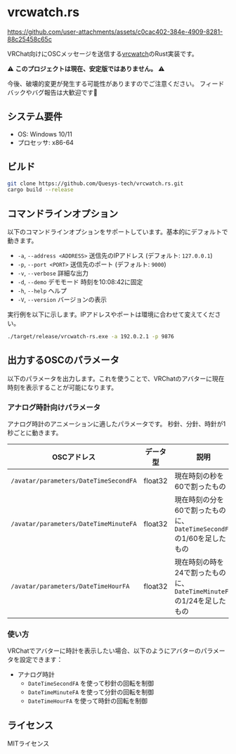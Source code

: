 # vrcwatch.rs

https://github.com/user-attachments/assets/c0cac402-384e-4909-8281-88c25458c65c

VRChat向けにOSCメッセージを送信する[vrcwatch](https://github.com/mezum/vrcwatch)のRust実装です。

⚠️ **このプロジェクトは現在、安定版ではありません。** ⚠️

今後、破壊的変更が発生する可能性がありますのでご注意ください。
フィードバックやバグ報告は大歓迎です🎉

## システム要件

- OS: Windows 10/11
- プロセッサ: x86-64

## ビルド

```bash
git clone https://github.com/Quesys-tech/vrcwatch.rs.git
cargo build --release
```

## コマンドラインオプション

以下のコマンドラインオプションをサポートしています。基本的にデフォルトで動きます。

-  `-a`, `--address <ADDRESS>` 送信先のIPアドレス (デフォルト: `127.0.0.1`)
-  `-p`, `--port <PORT>`       送信先のポート (デフォルト: `9000`)
-  `-v`, `--verbose`           詳細な出力
-  `-d`, `--demo`              デモモード 時刻を10:08:42に固定
-  `-h`, `--help`              ヘルプ
-  `-V`, `--version`           バージョンの表示

実行例を以下に示します。IPアドレスやポートは環境に合わせて変えてください。
```bash
./target/release/vrcwatch-rs.exe -a 192.0.2.1 -p 9876
```

## 出力するOSCのパラメータ

以下のパラメータを出力します。これを使うことで、VRChatのアバターに現在時刻を表示することが可能になります。

### アナログ時計向けパラメータ

アナログ時計のアニメーションに適したパラメータです。
秒針、分針、時針が1秒ごとに動きます。

| OSCアドレス                           | データ型 | 説明                                                                 |
| ------------------------------------- | -------- | -------------------------------------------------------------------- |
| `/avatar/parameters/DateTimeSecondFA` | float32  | 現在時刻の秒を60で割ったもの                                         |
| `/avatar/parameters/DateTimeMinuteFA` | float32  | 現在時刻の分を60で割ったものに、`DateTimeSecondFA`の1/60を足したもの |
| `/avatar/parameters/DateTimeHourFA`   | float32  | 現在時刻の時を24で割ったものに、`DateTimeMinuteFA`の1/24を足したもの |

### 使い方

VRChatでアバターに時計を表示したい場合、以下のようにアバターのパラメータを設定できます：

- アナログ時計
  - `DateTimeSecondFA` を使って秒針の回転を制御
  - `DateTimeMinuteFA` を使って分針の回転を制御
  - `DateTimeHourFA` を使って時針の回転を制御

## ライセンス

MITライセンス
